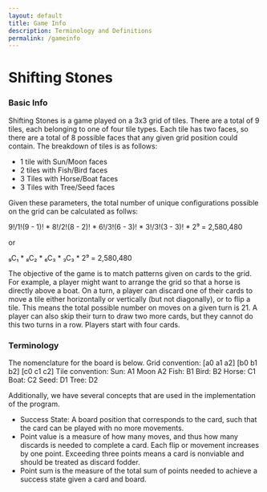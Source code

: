 ```yaml
---
layout: default
title: Game Info
description: Terminology and Definitions
permalink: /gameinfo
---
```


# Shifting Stones 
### Basic Info
Shifting Stones is a game played on a 3x3 grid of tiles. There are a total of 9 tiles, each belonging to one of four tile types. 
Each tile has two faces, so there are a total of 8 possible faces that any given grid position could contain.
The breakdown of tiles is as follows:
- 1 tile with Sun/Moon faces
- 2 tiles with Fish/Bird faces
- 3 Tiles with Horse/Boat faces
- 3 Tiles with Tree/Seed faces

Given these parameters, the total number of unique configurations possible on the grid can be calculated as follws:

9!/1!(9 - 1)! * 8!/2!(8 - 2)! * 6!/3!(6 - 3)! * 3!/3!(3 - 3)! * 2⁹ = 2,580,480

or

₉C₁ * ₈C₂ * ₆C₃ * ₃C₃ * 2⁹ = 2,580,480

The objective of the game is to match patterns given on cards to the grid. For example, a player might want to arrange the grid so that a horse is directly above a boat. 
On a turn, a player can discard one of their cards to move a tile either horizontally or vertically (but not diagonally), or to flip a tile. This means the total possible number on moves on a given turn is 21.
A player can also skip their turn to draw two more cards, but they cannot do this two turns in a row. Players start with four cards.
### Terminology
The nomenclature for the board is below.
Grid convention:
[a0 a1 a2]
[b0 b1 b2]
[c0 c1 c2]
Tile convention:
Sun: A1
Moon A2
Fish: B1
Bird: B2
Horse: C1
Boat: C2
Seed: D1
Tree: D2

Additionally, we have several concepts that are used in the implementation of the program.
 - Success State: A board position that corresponds to the card, such that the card can be played with no more movements.
 - Point value is a measure of how many moves, and thus how many discards is needed to complete a card. Each flip or movement increases by one point. Exceeding three points means a card is nonviable and should be treated as discard fodder.
 - Point sum is the measure of the total sum of points needed  to achieve a success state given a card and board. 

